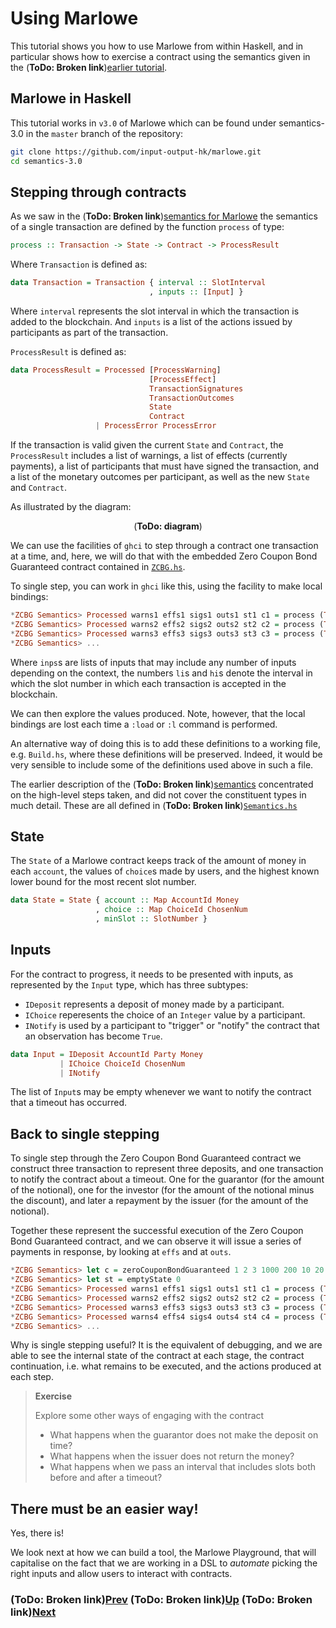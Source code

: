 # Using Marlowe

This tutorial shows you how to use Marlowe from within Haskell, and in particular shows how to exercise a contract using
the semantics given in the (**ToDo: Broken link**)[earlier tutorial](./marlowe-semantics.md).

## Marlowe in Haskell

This tutorial works in `v3.0` of Marlowe which can be found under semantics-3.0 in the `master` branch of the repository:
```bash
git clone https://github.com/input-output-hk/marlowe.git
cd semantics-3.0
```

## Stepping through contracts

As we saw in the (**ToDo: Broken link**)[semantics for Marlowe](./marlowe-semantics.md) the semantics of a single transaction
are defined by the function `process` of type:

```haskell
process :: Transaction -> State -> Contract -> ProcessResult
```

Where `Transaction` is defined as:

```haskell
data Transaction = Transaction { interval :: SlotInterval
                               , inputs :: [Input] }
```

Where `interval` represents the slot interval in which the transaction is added to the blockchain. And `inputs` is a list
of the actions issued by participants as part of the transaction.

`ProcessResult` is defined as:

```haskell
data ProcessResult = Processed [ProcessWarning]
                               [ProcessEffect]
                               TransactionSignatures
                               TransactionOutcomes
                               State
                               Contract
                   | ProcessError ProcessError
```

If the transaction is valid given the current `State` and `Contract`, the `ProcessResult` includes a list of warnings,
a list of effects (currently payments), a list of participants that must have signed the transaction, and a list of the
monetary outcomes per participant, as well as the new `State` and `Contract`.

As illustrated by the diagram:

<p align="center">
 (<b>ToDo: diagram</b>)
</p>

We can use the facilities of `ghci` to step through a contract one transaction at a time, and, here, we will do that with
the embedded Zero Coupon Bond Guaranteed contract contained
in [`ZCBG.hs`](https://github.com/input-output-hk/marlowe/blob/master/semantics-3.0/ZCBG.hs).

To single step, you can work in `ghci` like this, using the facility to make local bindings:

```haskell
*ZCBG Semantics> Processed warns1 effs1 sigs1 outs1 st1 c1 = process (Transaction (li1, hi1) inps1) st c
*ZCBG Semantics> Processed warns2 effs2 sigs2 outs2 st2 c2 = process (Transaction (li2, hi2) inps2) st1 c1
*ZCBG Semantics> Processed warns3 effs3 sigs3 outs3 st3 c3 = process (Transaction (li3, hi3) inps3) st2 c2
*ZCBG Semantics> ...
```

Where `inps`s are lists of inputs that may include any number of inputs depending on the context, the numbers `li`s and
`hi`s denote the interval in which the slot number in which each transaction is accepted in the blockchain.

We can then explore the values produced. Note, however, that the local bindings are lost each time a `:load` or `:l` command
is performed.

An alternative way of doing this is to add these definitions to a working file, e.g. `Build.hs`, where these definitions will
be preserved. Indeed, it would be very sensible to include some of the definitions used above in such a file.

The earlier description of the (**ToDo: Broken link**)[semantics](./marlowe-semantics.md) concentrated on the high-level
steps taken, and did not cover the constituent types in much detail. These are all defined in
(**ToDo: Broken link**)[`Semantics.hs`](https://github.com/input-output-hk/marlowe/blob/master/semantics-2.0/Semantics.hs)

## State

The `State` of a Marlowe contract keeps track of the amount of money in each `account`, the values of `choice`s made by
users, and the highest known lower bound for the most recent slot number.

```haskell
data State = State { account :: Map AccountId Money
                   , choice :: Map ChoiceId ChosenNum
                   , minSlot :: SlotNumber }
```

## Inputs

For the contract to progress, it needs to be presented with inputs, as represented by the `Input` type, which has three
subtypes:
 * `IDeposit` represents a deposit of money made by a participant.
 * `IChoice` reperesents the choice of an `Integer` value by a participant.
 * `INotify` is used by a participant to "trigger" or "notify" the contract that an observation has become `True`.

```haskell
data Input = IDeposit AccountId Party Money
           | IChoice ChoiceId ChosenNum
           | INotify
```

The list of `Input`s may be empty whenever we want to notify the contract that a timeout has occurred.

## Back to single stepping

To single step through the Zero Coupon Bond Guaranteed contract we construct three transaction to represent
three deposits, and one transaction to notify the contract about a timeout. One for the guarantor (for the
amount of the notional), one for the investor (for the amount of the notional minus the discount),
and later a repayment by the issuer (for the amount of the notional).

Together these represent the successful execution of the Zero Coupon Bond Guaranteed contract, and we can observe
it will issue a series of payments in response, by looking at `effs` and at `outs`.

```haskell
*ZCBG Semantics> let c = zeroCouponBondGuaranteed 1 2 3 1000 200 10 20
*ZCBG Semantics> let st = emptyState 0
*ZCBG Semantics> Processed warns1 effs1 sigs1 outs1 st1 c1 = process (Transaction (0, 9) [IDeposit (AccountId 1 3) 3 1000]) st c
*ZCBG Semantics> Processed warns2 effs2 sigs2 outs2 st2 c2 = process (Transaction (3, 9) [IDeposit (AccountId 2 2) 2 800]) st1 c1
*ZCBG Semantics> Processed warns3 effs3 sigs3 outs3 st3 c3 = process (Transaction (10, 12) []) st2 c2
*ZCBG Semantics> Processed warns4 effs4 sigs4 outs4 st4 c4 = process (Transaction (17, 19) [IDeposit (AccountId 2 2) 1 1000]) st3 c3
*ZCBG Semantics> ...
```

Why is single stepping useful? It is the equivalent of debugging, and we are able to see the internal state of the contract
at each stage, the contract continuation, i.e. what remains to be executed, and the actions produced at each step.

> __Exercise__
>  
> Explore some other ways of engaging with the contract
> - What happens when the guarantor does not make the deposit on time?
> - What happens when the issuer does not return the money?
> - What happens when we pass an interval that includes slots both before and after a timeout?

## There must be an easier way!

Yes, there is! 
       
We look next at how we can build a tool, the Marlowe Playground, that will capitalise on the fact that we are working in a
DSL to _automate_ picking the right inputs and allow users to interact with contracts.


### (**ToDo: Broken link**)[Prev](./embedded-marlowe.md) (**ToDo: Broken link**)[Up](./README.md) (**ToDo: Broken link**)[Next](./playground-overview.md)
